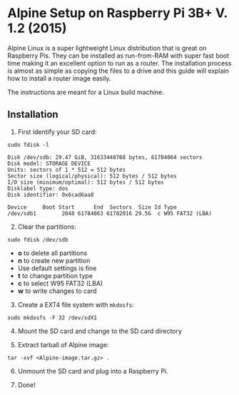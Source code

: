 # Alpine Setup on Raspberry Pi 3B+ V. 1.2 (2015)

Alpine Linux is a super lightweight Linux distribution that is great on Raspberry Pis. They can be installed as run-from-RAM with super fast boot time making it an excellent option to run as a router. The installation process is almost as simple as copying the files to a drive and this guide will explain how to install a router image easily.

The instructions are meant for a Linux build machine.

## Installation

1. First identify your SD card: 
```
sudo fdisk -l

Disk /dev/sdb: 29.47 GiB, 31633440768 bytes, 61784064 sectors
Disk model: STORAGE DEVICE
Units: sectors of 1 * 512 = 512 bytes
Sector size (logical/physical): 512 bytes / 512 bytes
I/O size (minimum/optimal): 512 bytes / 512 bytes
Disklabel type: dos
Disk identifier: 0x6cad6aa8

Device     Boot Start      End  Sectors  Size Id Type
/dev/sdb1        2048 61784063 61782016 29.5G  c W95 FAT32 (LBA)
```
2. Clear the partitions: 
```
sudo fdisk /dev/sdb
```
  - __o__ to delete all partitions
  - __n__ to create new partition
  - Use default settings is fine
  - __t__ to change partition type
  - __c__ to select W95 FAT32 (LBA)
  - __w__ to write changes to card

3. Create a EXT4 file system with `mkdosfs`:
```
sudo mkdosfs -F 32 /dev/sdX1
```
4. Mount the SD card and change to the SD card directory

5. Extract tarball of Alpine image:
```
tar -xvf <Alpine-image.tar.gz> .
```

6. Unmount the SD card and plug into  a Raspberry Pi.

7. Done!
